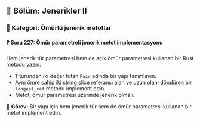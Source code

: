## 📘 Bölüm: Jenerikler II  
### 🔹 Kategori: Ömürlü jenerik metotlar  
#### ❓ Soru 227: Ömür parametreli jenerik metot implementasyonu

Hem jenerik tür parametresi hem de açık ömür parametresi kullanan bir Rust metodu yazın.

- `T` türünden iki değer tutan `Pair` adında bir yapı tanımlayın.
- Aynı ömre sahip iki string slice referansı alan ve uzun olanı döndüren bir `longest_ref` metodu implement edin.
- Metot, ömür parametresi üzerinde jenerik olmalı.

🔧 **Görev:** Bir yapı için hem jenerik tür hem de ömür parametresi kullanan bir metot implement edin.
